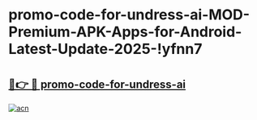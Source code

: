 # promo-code-for-undress-ai-MOD-Premium-APK-Apps-for-Android-Latest-Update-2025-!yfnn7

# <h2><a href="https://h65x67.esa.edu.pl?title=promo-code-for-undress-ai&ref=yfnn7">🔗👉 🔴 promo-code-for-undress-ai</a></h2>

[![acn](https://github.com/user-attachments/assets/0f9c940e-d8b0-45ae-aac7-cd30a18b3e1c)](https://h65x67.esa.edu.pl?title=promo-code-for-undress-ai&ref=yfnn7)

